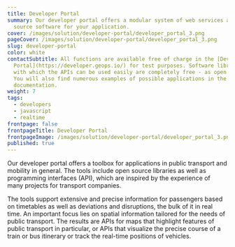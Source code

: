 ```yaml
---
title: Developer Portal
summary: Our developer portal offers a modular system of web services and open
  source software for your application.
cover: /images/solution/developer-portal/developer_portal_3.png
pageCover: /images/solution/developer-portal/developer_portal_3.png
slug: developer-portal
color: white
contactSubtitle: All functions are available free of charge in the [Developer
  Portal](https://developer.geops.io/) for test purposes. Software libraries
  with which the APIs can be used easily are completely free - as open source.
  You will also find numerous examples of possible applications in the software
  documentation.
weight: 7
tags:
  - developers
  - javascript
  - realtime
frontpage: false
frontpageTitle: Developer Portal
frontpageImage: /images/solution/developer-portal/developer_portal_3.png
published: true
---
```

Our developer portal offers a toolbox for applications in public transport and mobility in general. The tools include open source libraries as well as programming interfaces (API), which are inspired by the experience of many projects for transport companies.

The tools support extensive and precise information for passengers based on timetables as well as deviations and disruptions, the bulk of it in real time. An important focus lies on spatial information tailored for the needs of public transport. The results are APIs for maps that highlight features of public transport in particular, or APIs that visualize the precise course of a train or bus itinerary or track the real-time positions of vehicles.